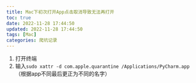 ```yaml
---
title: Mac下初次打开App点击取消导致无法再打开
toc: true
date: 2022-11-28 17:44:50
updated: 2022-11-28 17:44:50
tags: [Mac]
categories: 爬坑记录
---
```


1.  打开终端
2.  输入`sudo xattr -d com.apple.quarantine /Applications/PyCharm.app`（根据app不同最后更正为不同的名字）
